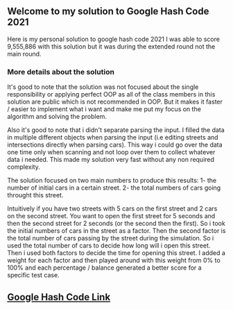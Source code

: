 ## Welcome to my solution to Google Hash Code 2021 

Here is my personal solution to google hash code 2021
I was able to score 9,555,886 with this solution but it was during the extended round not the main round.

### More details about the solution

It's good to note that the solution was not focused about the single responsibility or applying perfect OOP as all of the class members in this solution are public which is not recommended in OOP. But it makes it faster / easier to implement what i want and make me put my focus on the algorithm and solving the problem.

Also it's good to note that i didn't separate parsing the input. I filled the data in multiple different objects when parsing the input (i.e editing streets and intersections directly when parsing cars). This way i could go over the data one time only when scanning and not loop over them to collect whatever data i needed. This made my solution very fast without any non required complexity.

The solution focused on two main numbers to produce this results: 
1- the number of initial cars in a certain street.
2- the total numbers of cars going throught this street.

Intuitively if you have two streets with 5 cars on the first street and 2 cars on the second street. You want to open the first street for 5 seconds and then the second street for 2 seconds (or the second then the first). So i took the initial numbers of cars in the street as a factor. Then the second factor is the total number of cars passing by the street during the simulation. So i used the total number of cars to decide how long will i open this street. Then i used both factors to decide the time for opening this street. I added a weight for each factor and then played around with this weight from 0% to 100% and each percentage / balance generated a better score for a specific test case.


## [Google Hash Code Link](https://codingcompetitions.withgoogle.com/hashcode/)
